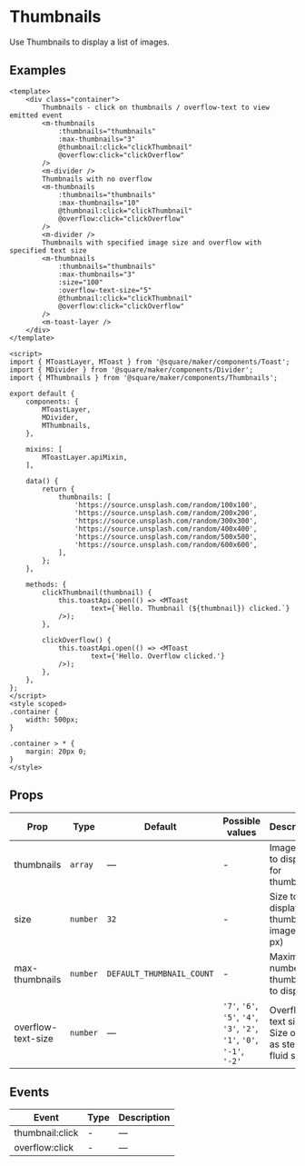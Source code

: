 # Thumbnails

Use Thumbnails to display a list of images.

## Examples
```vue
<template>
	<div class="container">
		Thumbnails - click on thumbnails / overflow-text to view emitted event
		<m-thumbnails
			:thumbnails="thumbnails"
			:max-thumbnails="3"
			@thumbnail:click="clickThumbnail"
			@overflow:click="clickOverflow"
		/>
		<m-divider />
		Thumbnails with no overflow
		<m-thumbnails
			:thumbnails="thumbnails"
			:max-thumbnails="10"
			@thumbnail:click="clickThumbnail"
			@overflow:click="clickOverflow"
		/>
		<m-divider />
		Thumbnails with specified image size and overflow with specified text size
		<m-thumbnails
			:thumbnails="thumbnails"
			:max-thumbnails="3"
			:size="100"
			:overflow-text-size="5"
			@thumbnail:click="clickThumbnail"
			@overflow:click="clickOverflow"
		/>
		<m-toast-layer />
	</div>
</template>

<script>
import { MToastLayer, MToast } from '@square/maker/components/Toast';
import { MDivider } from '@square/maker/components/Divider';
import { MThumbnails } from '@square/maker/components/Thumbnails';

export default {
	components: {
		MToastLayer,
		MDivider,
		MThumbnails,
	},

	mixins: [
		MToastLayer.apiMixin,
	],

	data() {
		return {
			thumbnails: [
				'https://source.unsplash.com/random/100x100',
				'https://source.unsplash.com/random/200x200',
				'https://source.unsplash.com/random/300x300',
				'https://source.unsplash.com/random/400x400',
				'https://source.unsplash.com/random/500x500',
				'https://source.unsplash.com/random/600x600',
			],
		};
	},

	methods: {
		clickThumbnail(thumbnail) {
			this.toastApi.open(() => <MToast
					text={`Hello. Thumbnail (${thumbnail}) clicked.`}
			/>);
		},

		clickOverflow() {
			this.toastApi.open(() => <MToast
					text={'Hello. Overflow clicked.'}
			/>);
		},
	},
};
</script>
<style scoped>
.container {
	width: 500px;
}

.container > * {
	margin: 20px 0;
}
</style>
```

<!-- api-tables:start -->
## Props

| Prop               | Type     | Default                   | Possible values                                                        | Description                                              |
| ------------------ | -------- | ------------------------- | ---------------------------------------------------------------------- | -------------------------------------------------------- |
| thumbnails         | `array`  | —                         | -                                                                      | Image urls to display for thumbnails                     |
| size               | `number` | `32`                      | -                                                                      | Size to display thumbnail images (in px)                 |
| max-thumbnails     | `number` | `DEFAULT_THUMBNAIL_COUNT` | -                                                                      | Maximum number of thumbnails to display                  |
| overflow-text-size | `number` | —                         | `'7'`, `'6'`, `'5'`, `'4'`, `'3'`, `'2'`, `'1'`, `'0'`, `'-1'`, `'-2'` | Overflow text size. Size of text as step in fluid scale. |


## Events

| Event           | Type | Description |
| --------------- | ---- | ----------- |
| thumbnail:click | -    | —           |
| overflow:click  | -    | —           |
<!-- api-tables:end -->
